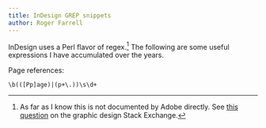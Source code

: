 ```yaml
---
title: InDesign GREP snippets
author: Roger Farrell
---
```


InDesign uses a Perl flavor of regex.[^1] The following are some useful
expressions I have accumulated over the years.

[^1]: As far as I know this is not documented by Adobe directly. See
    [this
    question](https://graphicdesign.stackexchange.com/q/120440/211504)
    on the graphic design Stack Exchange.

Page references:

```
\b(([Pp]age)|(p+\.))\s\d+
```
